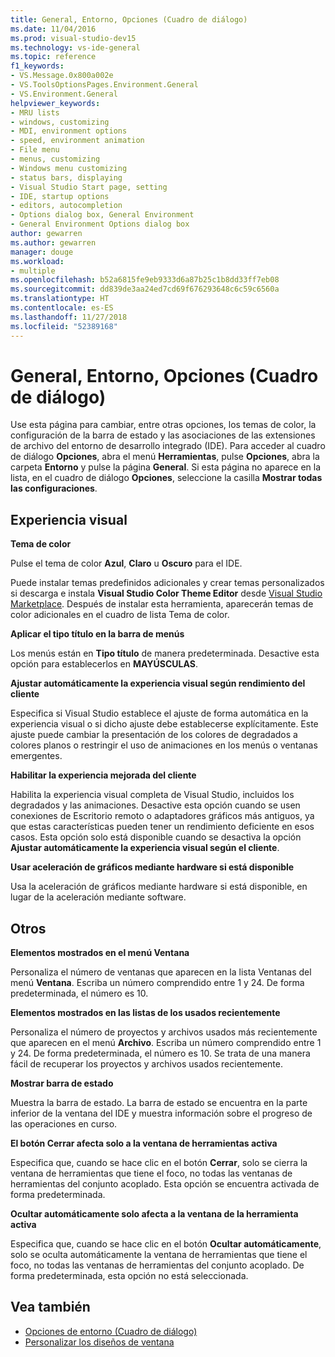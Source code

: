 ```yaml
---
title: General, Entorno, Opciones (Cuadro de diálogo)
ms.date: 11/04/2016
ms.prod: visual-studio-dev15
ms.technology: vs-ide-general
ms.topic: reference
f1_keywords:
- VS.Message.0x800a002e
- VS.ToolsOptionsPages.Environment.General
- VS.Environment.General
helpviewer_keywords:
- MRU lists
- windows, customizing
- MDI, environment options
- speed, environment animation
- File menu
- menus, customizing
- Windows menu customizing
- status bars, displaying
- Visual Studio Start page, setting
- IDE, startup options
- editors, autocompletion
- Options dialog box, General Environment
- General Environment Options dialog box
author: gewarren
ms.author: gewarren
manager: douge
ms.workload:
- multiple
ms.openlocfilehash: b52a6815fe9eb9333d6a87b25c1b8dd33ff7eb08
ms.sourcegitcommit: dd839de3aa24ed7cd69f676293648c6c59c6560a
ms.translationtype: HT
ms.contentlocale: es-ES
ms.lasthandoff: 11/27/2018
ms.locfileid: "52389168"
---
```

# <a name="general-environment-options-dialog-box"></a>General, Entorno, Opciones (Cuadro de diálogo)

Use esta página para cambiar, entre otras opciones, los temas de color, la configuración de la barra de estado y las asociaciones de las extensiones de archivo del entorno de desarrollo integrado (IDE). Para acceder al cuadro de diálogo **Opciones**, abra el menú **Herramientas**, pulse **Opciones**, abra la carpeta **Entorno** y pulse la página **General**. Si esta página no aparece en la lista, en el cuadro de diálogo **Opciones**, seleccione la casilla **Mostrar todas las configuraciones**.

## <a name="visual-experience"></a>Experiencia visual

**Tema de color**

Pulse el tema de color **Azul**, **Claro** u **Oscuro** para el IDE.

Puede instalar temas predefinidos adicionales y crear temas personalizados si descarga e instala **Visual Studio Color Theme Editor** desde [Visual Studio Marketplace](https://marketplace.visualstudio.com/items?itemName=VisualStudioPlatformTeam.VisualStudio2017ColorThemeEditor). Después de instalar esta herramienta, aparecerán temas de color adicionales en el cuadro de lista Tema de color.

**Aplicar el tipo título en la barra de menús**

Los menús están en **Tipo título** de manera predeterminada. Desactive esta opción para establecerlos en **MAYÚSCULAS**.

**Ajustar automáticamente la experiencia visual según rendimiento del cliente**

Especifica si Visual Studio establece el ajuste de forma automática en la experiencia visual o si dicho ajuste debe establecerse explícitamente. Este ajuste puede cambiar la presentación de los colores de degradados a colores planos o restringir el uso de animaciones en los menús o ventanas emergentes.

**Habilitar la experiencia mejorada del cliente**

Habilita la experiencia visual completa de Visual Studio, incluidos los degradados y las animaciones. Desactive esta opción cuando se usen conexiones de Escritorio remoto o adaptadores gráficos más antiguos, ya que estas características pueden tener un rendimiento deficiente en esos casos. Esta opción solo está disponible cuando se desactiva la opción **Ajustar automáticamente la experiencia visual según el cliente**.

**Usar aceleración de gráficos mediante hardware si está disponible**

Usa la aceleración de gráficos mediante hardware si está disponible, en lugar de la aceleración mediante software.

## <a name="other"></a>Otros

**Elementos mostrados en el menú Ventana**

Personaliza el número de ventanas que aparecen en la lista Ventanas del menú **Ventana**. Escriba un número comprendido entre 1 y 24. De forma predeterminada, el número es 10.

**Elementos mostrados en las listas de los usados recientemente**

Personaliza el número de proyectos y archivos usados más recientemente que aparecen en el menú **Archivo**. Escriba un número comprendido entre 1 y 24. De forma predeterminada, el número es 10. Se trata de una manera fácil de recuperar los proyectos y archivos usados recientemente.

**Mostrar barra de estado**

Muestra la barra de estado. La barra de estado se encuentra en la parte inferior de la ventana del IDE y muestra información sobre el progreso de las operaciones en curso.

**El botón Cerrar afecta solo a la ventana de herramientas activa**

Especifica que, cuando se hace clic en el botón **Cerrar**, solo se cierra la ventana de herramientas que tiene el foco, no todas las ventanas de herramientas del conjunto acoplado. Esta opción se encuentra activada de forma predeterminada.

**Ocultar automáticamente solo afecta a la ventana de la herramienta activa**

Especifica que, cuando se hace clic en el botón **Ocultar automáticamente**, solo se oculta automáticamente la ventana de herramientas que tiene el foco, no todas las ventanas de herramientas del conjunto acoplado. De forma predeterminada, esta opción no está seleccionada.

## <a name="see-also"></a>Vea también

- [Opciones de entorno (Cuadro de diálogo)](../../ide/reference/environment-options-dialog-box.md)
- [Personalizar los diseños de ventana](../../ide/customizing-window-layouts-in-visual-studio.md)